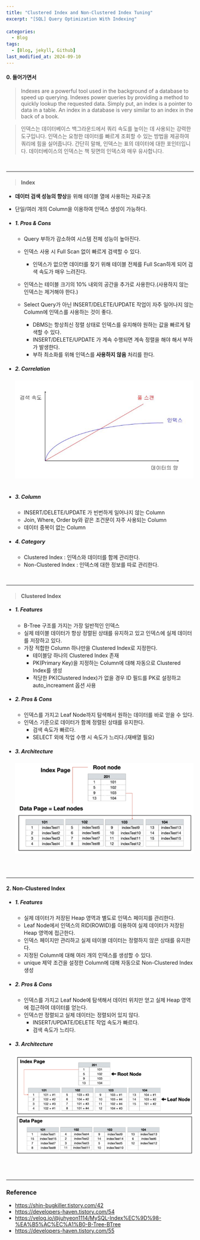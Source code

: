 ```yaml
---
title: "Clustered Index and Non-Clustered Index Tuning"
excerpt: "[SQL] Query Optimization With Indexing"

categories:
  - Blog
tags:
  - [Blog, jekyll, Github]
last_modified_at: 2024-09-10
---
```



#### 0. 들어가면서

  > Indexes are a powerful tool used in the background of a database to speed up querying. Indexes power queries by providing a method to quickly lookup the requested data.
  Simply put, an index is a pointer to data in a table. An index in a database is very similar to an index in the back of a book.
  
  > 인덱스는 데이터베이스 백그라운드에서 쿼리 속도를 높이는 데 사용되는 강력한 도구입니다. 인덱스는 요청한 데이터를 빠르게 조회할 수 있는 방법을 제공하여 쿼리에 힘을 실어줍니다.
  간단히 말해, 인덱스는 표의 데이터에 대한 포인터입니다. 데이터베이스의 인덱스는 책 뒷면의 인덱스와 매우 유사합니다.

<br />

---

> #### Index

  - **데이터 검색 성능의 향상**을 위해 테이블 열에 사용하는 자료구조
  - 단일/여러 개의 Column을 이용하여 인덱스 생성이 가능하다.

  - ##### 1. Pros & Cons

    - Query 부하가 감소하여 시스템 전체 성능이 높아진다.
    - 인덱스 사용 시 Full Scan 없이 빠르게 검색할 수 있다.
      - 인덱스가 없으면 데이터를 찾기 위해 테이블 전체를 Full Scan하게 되어 검색 속도가 매우 느려진다.

    - 인덱스는 테이블 크기의 10% 내외의 공간을 추가로 사용한다.(사용하지 않는 인덱스는 제거해야 한다.)
    - Select Query가 아닌 INSERT/DELETE/UPDATE 작업이 자주 일어나지 않는 Column에 인덱스를 사용하는 것이 좋다.
      - DBMS는 항상최신 정렬 상태로 인덱스를 유지해야 원하는 값을 빠르게 탐색할 수 있다.
      - INSERT/DELETE/UPDATE 가 계속 수행되면 계속 정렬을 해야 해서 부하가 발생한다.
      - 부하 최소화를 위해 인덱스를 **사용하지 않음** 처리를 한다.

  - ##### 2. Correlation
  
    ![image info](/assets/img/FullScan.png)  
    <img src="/assets/img/FullScan.png" alt="" width="0" height="0">

  - ##### 3. Column

    - INSERT/DELETE/UPDATE 가 빈번하게 일어나지 않는 Column
    - Join, Where, Order by와 같은 조건문이 자주 사용되는 Column
    - 데이터 중복이 없는 Column

  - ##### 4. Category

    - Clustered Index : 인덱스와 데이터를 함께 관리한다.
    - Non-Clustered Index : 인덱스에 대한 정보를 따로 관리한다.

<br />

---

> #### Clustered Index

  - ##### 1. Features
    - B-Tree 구조를 가지는 가장 일반적인 인덱스
    - 실제 테이블 데이터가 항상 정렬된 상태를 유지하고 있고 인덱스에 실제 데이터를 저장하고 있다.
    - 가장 적합한 Column 하나만을 Clustered Index로 지정한다.
      - 테이블당 하나의 Clustered Index 존재
      - PK(Primary Key)을 지정하는 Column에 대해 자동으로 Clustered Index를 생성 
      - 적당한 PK(Clustered Index)가 없을 경우 ID 필드를 PK로 설정하고 auto_increament 옵션 사용

  - ##### 2. Pros & Cons

    - 인덱스를 가지고 Leaf Node까지 탐색해서 원하는 데이터를 바로 얻을 수 있다.
    - 인덱스 기준으로 데이터가 함께 정렬된 상태를 유지한다.
      - 검색 속도가 빠르다.
      - SELECT 외에 작업 수행 시 속도가 느리다.(재배열 필요)

  - ##### 3. Architecture

    ![image info](/assets/img/clustered.png)
    <img src="/assets/img/clustered.png" alt="" width="0" height="0">



<br />

---

#### 2. Non-Clustered Index

  - ##### 1. Features

    - 실제 데이터가 저장된 Heap 영역과 별도로 인덱스 페이지를 관리한다.
    - Leaf Node에서 인덱스의 RID(ROWID)를 이용하여 실제 데이터가 저장된 Heap 영역에 접근한다.
    - 인덱스 페이지만 관리하고 실제 테이블 데이터는 정렬하지 않은 상태를 유지한다.
    -  지정된 Column에 대해 여러 개의 인덱스를 생성할 수 있다.
      - unique 제약 조건을 설정한 Column에 대해 자동으로 Non-Clustered Index 생성

  - ##### 2. Pros & Cons

    - 인덱스를 가지고 Leaf Node에 탐색해서 데이터 위치만 얻고 실제 Heap 영역에 접근하여 데이터를 얻는다.
    - 인덱스만 정렬되고 실제 데이터는 정렬되어 있지 않다.
      - INSERT/UPDATE/DELETE 작업 속도가 빠르다.
      - 검색 속도가 느리다.
      
  - ##### 3. Architecture

    ![image info](/assets/img/nonclustered.png)
    <img src="/assets/img/nonclustered.png" alt="" width="0" height="0">

<br />

---

### Reference


- https://shin-bugkiller.tistory.com/42
- https://developers-haven.tistory.com/54
- https://velog.io/@juhyeon1114/MySQL-Index%EC%9D%98-%EA%B5%AC%EC%A1%B0-B-Tree-BTree
- https://developers-haven.tistory.com/55